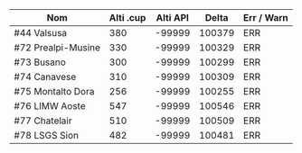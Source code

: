 | Nom | Alti .cup | Alti API | Delta | Err / Warn |
|---|---|---|---|---|
| #44 Valsusa | 380 | -99999 | 100379 | ERR |
| #72 Prealpi-Musine | 330 | -99999 | 100329 | ERR |
| #73 Busano | 300 | -99999 | 100299 | ERR |
| #74 Canavese | 310 | -99999 | 100309 | ERR |
| #75 Montalto Dora | 256 | -99999 | 100255 | ERR |
| #76 LIMW Aoste | 547 | -99999 | 100546 | ERR |
| #77 Chatelair | 510 | -99999 | 100509 | ERR |
| #78 LSGS Sion | 482 | -99999 | 100481 | ERR |
